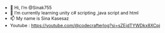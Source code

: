 - 👋 Hi, I’m @Sinak755
- 🌱 I’m currently learning unity c# scripting ,java script and html
- 📫 My name is Sina Kasesaz
- Youtube : https://youtube.com/@codecrafterlog?si=sZEjdTYWDkx8XCpj
